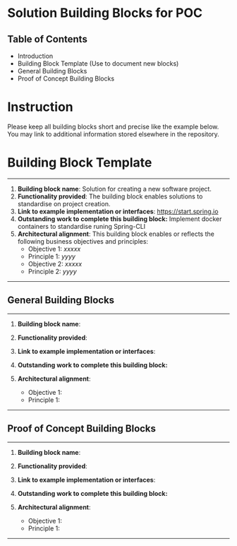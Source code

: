 # Solution Building Blocks for POC

## Table of Contents
* Introduction
* Building Block Template (Use to document new blocks)
* General Building Blocks
* Proof of Concept Building Blocks

# Instruction
Please keep all building blocks short and precise like the example below.
You may link to additional information stored elsewhere in the repository.


# Building Block Template

***
1. **Building block name**: Solution for creating a new software project.
1. **Functionality provided**: The building block enables solutions to standardise on project creation.
1. **Link to example implementation or interfaces**:
https://start.spring.io
1. **Outstanding work to complete this building block:** Implement docker containers to standardise runing Spring-CLI
1. **Architectural alignment**: This building block enables or reflects the following business objectives and principles:
   * Objective 1: *xxxxx*
   * Principle 1: *yyyy*
   * Objective 2: *xxxxx*
   * Principle 2: *yyyy*
***

## General Building Blocks


***
1. **Building block name**: 
1. **Functionality provided**: 
1. **Link to example implementation or interfaces**:

1. **Outstanding work to complete this building block:** 
1. **Architectural alignment**: 
   * Objective 1:
   * Principle 1: 

***



## Proof of Concept Building Blocks

***
1. **Building block name**: 
1. **Functionality provided**: 
1. **Link to example implementation or interfaces**:

1. **Outstanding work to complete this building block:** 
1. **Architectural alignment**: 
   * Objective 1:
   * Principle 1: 

***


